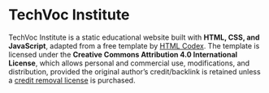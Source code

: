 # TechVoc Institute  

TechVoc Institute is a static educational website built with **HTML, CSS, and JavaScript**, adapted from a free template by [HTML Codex](https://htmlcodex.com/). The template is licensed under the **Creative Commons Attribution 4.0 International License**, which allows personal and commercial use, modifications, and distribution, provided the original author’s credit/backlink is retained unless a [credit removal license](https://htmlcodex.com/credit-removal) is purchased.  
